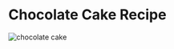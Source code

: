 # Chocolate Cake Recipe

![chocolate cake](https://theloopywhisk.com/wp-content/uploads/2018/10/The-Ultimate-Gluten-Free-Chocolate-Cake_730px-featured.jpg)